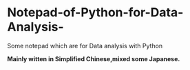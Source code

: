 # Notepad-of-Python-for-Data-Analysis-
Some notepad which are for  Data analysis with Python  
  
  
**Mainly witten in Simplified Chinese,mixed some Japanese.**
